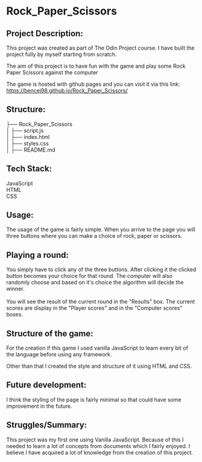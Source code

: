 # Rock_Paper_Scissors

## Project Description:

This project was created as part of The Odin Project course. I have built the project fully by myself starting from scratch.

The aim of this project is to have fun with the game and play some Rock Paper Scissors against the computer

The game is hosted with github pages and you can visit it via this link: https://bencej98.github.io/Rock_Paper_Scissors/

## Structure:

├── Rock_Paper_Scissors\
│ ├── script.js\
│ ├── index.html\
│ ├── styles.css\
│ ├── README.md

## Tech Stack:

JavaScript\
HTML\
CSS

## Usage:

The usage of the game is fairly simple. When you arrive to the page you will three buttons where you can make a choice of rock, paper or scissors.


## Playing a round:

You simply have to click any of the three buttons. After clicking it the clicked button becomes your choice for that round. The computer will also randomly choose and based on it's choice the algorithm will decide the winner.\
\
You will see the result of the current round in the "Results" box. The current scores are display in the "Player scores" and in the "Computer scores" boxes.

## Structure of the game:

For the creation if this game I used vanilla JavaScript to learn every bit of the language before using any framework.

Other than that I created the style and structure of it using HTML and CSS.

## Future development:

I think the styling of the page is fairly minimal so that could have some improvement in the future.

## Struggles/Summary:

This project was my first one using Vanilla JavaScript. Because of this I needed to learn a lot of concepts from documents which I fairly enjoyed. I believe I have acquired a lot of knowledge from the creation of this project.